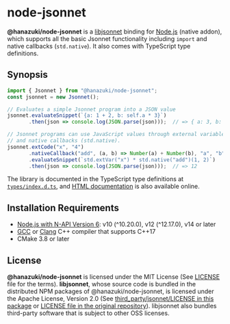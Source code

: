 # node-jsonnet

**@hanazuki/node-jsonnet** is a [libjsonnet](https://jsonnet.org) binding for [Node.js](https://nodejs.org) (native addon), which supports all the basic Jsonnet functionality including `import` and native callbacks (`std.native`). It also comes with TypeScript type definitions.

## Synopsis

```typescript
import { Jsonnet } from "@hanazuki/node-jsonnet";
const jsonnet = new Jsonnet();

// Evaluates a simple Jsonnet program into a JSON value
jsonnet.evaluateSnippet(`{a: 1 + 2, b: self.a * 3}`)
       .then(json => console.log(JSON.parse(json)));  // => { a: 3, b: 9 }

// Jsonnet programs can use JavaScript values through external variables (std.extVar)
// and native callbacks (std.native).
jsonnet.extCode("x", "4")
       .nativeCallback("add", (a, b) => Number(a) + Number(b), "a", "b")
       .evaluateSnippet(`std.extVar("x") * std.native("add")(1, 2)`)
       .then(json => console.log(JSON.parse(json)));  // => 12
```

The library is documented in the TypeScript type definitions at [`types/index.d.ts`](types/index.d.ts), and [HTML documentation](https://hanazuki.github.io/node-jsonnet/) is also available online.

## Installation Requirements

- [Node.js with N-API Version 6](https://nodejs.org/api/n-api.html#n_api_n_api_version_matrix): v10 (^10.20.0), v12 (^12.17.0), v14 or later
- [GCC](https://gcc.gnu.org/projects/cxx-status.html#cxx17) or [Clang](https://clang.llvm.org/cxx_status.html#cxx17) C++ compiler that supports C++17
- CMake 3.8 or later

## License
**@hanazuki/node-jsonnet** is licensed under the MIT License (See [LICENSE](LICENSE) file for the terms). **libjsonnet**, whose source code is bundled in the distributed NPM packages of @hanazuki/node-jsonnet, is licensed under the Apache License, Version 2.0 (See [third_party/jsonnet/LICENSE in this package](third_party/jsonnet/LICENSE) or [LICENSE file in the original repository](https://github.com/google/jsonnet/blob/master/LICENSE)). libjsonnet also bundles third-party software that is subject to other OSS licenses.
